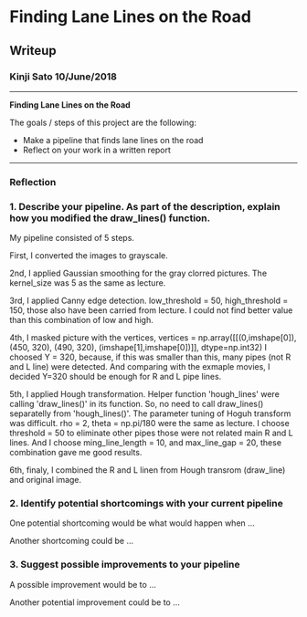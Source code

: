 # **Finding Lane Lines on the Road** 

## Writeup

### Kinji Sato 10/June/2018

---

**Finding Lane Lines on the Road**

The goals / steps of this project are the following:
* Make a pipeline that finds lane lines on the road
* Reflect on your work in a written report


[//]: # (Image References)

[image1]: ./examples/grayscale.jpg "Grayscale"

---

### Reflection

### 1. Describe your pipeline. As part of the description, explain how you modified the draw_lines() function.

My pipeline consisted of 5 steps.

First, I converted the images to grayscale.

2nd, I applied Gaussian smoothing for the gray clorred pictures. The kernel_size was 5 as the same as lecture. 

3rd, I applied Canny edge detection. low_threshold = 50, high_threshold = 150, those also have been carried from lecture. I could not find better value than this combination of low and high.

4th, I masked picture with the vertices,
vertices = np.array([[(0,imshape[0]),(450, 320), (490, 320), (imshape[1],imshape[0])]], dtype=np.int32)
I choosed Y = 320, because, if this was smaller than this, many pipes (not R and L line) were detected. And comparing with the exmaple movies, I decided Y=320 should be enough for R and L pipe lines.

5th, I applied Hough transformation. Helper function 'hough_lines' were calling 'draw_lines()' in its function. So, no need to call draw_lines() separatelly from 'hough_lines()'. The parameter tuning of Hoguh transform was difficult. rho = 2, theta = np.pi/180 were the same as lecture. I choose threshold = 50 to eliminate other pipes those were not related main R and L lines. And I choose ming_line_length = 10, and max_line_gap = 20, these combination gave me good results.

6th, finaly, I combined the R and L linen from Hough transrom (draw_line) and original image.





### 2. Identify potential shortcomings with your current pipeline


One potential shortcoming would be what would happen when ... 

Another shortcoming could be ...


### 3. Suggest possible improvements to your pipeline

A possible improvement would be to ...

Another potential improvement could be to ...
